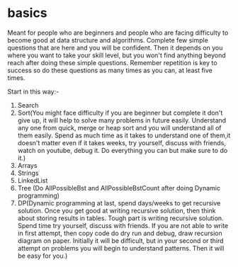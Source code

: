 # basics
Meant for people who are beginners and people who are facing difficulty to become good at data structure and algorithms.
Complete few simple questions that are here and you will be confident. Then it depends on you where you want to take your
skill level, but you won't find anything beyond reach after doing these simple questions. Remember repetition is key to 
success so do these questions as many times as you can, at least five times.

Start in this way:-
1. Search
2. Sort(You might face difficulty if you are beginner but complete it don't give up, it will help to solve many problems in future easily. Understand any one from quick, merge or heap sort and you will understand all of them easily. Spend as much time as it takes to understand one of them,it doesn't matter even if it takes weeks, try yourself, discuss with friends, watch on youtube, debug it. Do everything you can but make sure to do it.)
3. Arrays
4. Strings
5. LinkedList
6. Tree (Do AllPossibleBst and AllPossibleBstCount after doing Dynamic programming)
7. DP(Dynamic programming at last, spend days/weeks to get recursive solution.
Once you get good at writing recursive solution, then think about storing results in tables. Tough part is writing recursive solution. Spend time try yourself, discuss with friends. If you are not able to write in first attempt, then copy code do dry run and debug, draw recursion diagram on paper. Initially it will be difficult, but in your second or third attempt on problems you will begin to understand patterns. Then it will be easy for you.)
